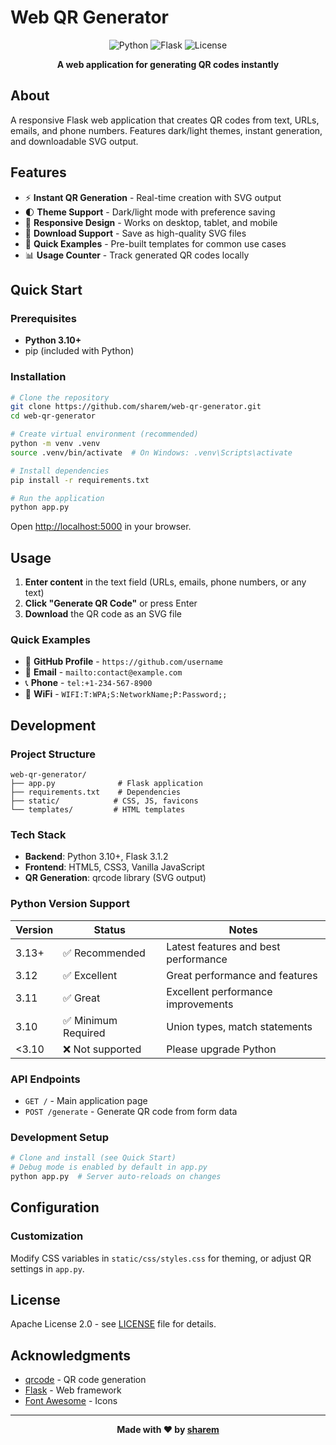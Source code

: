 # Web QR Generator

<div align="center">

![Python](https://img.shields.io/badge/Python-3.10+-3776ab?style=for-the-badge&logo=python)
![Flask](https://img.shields.io/badge/Flask-3.1.2-000000?style=for-the-badge&logo=flask)
![License](https://img.shields.io/badge/License-Apache_2.0-green?style=for-the-badge)

**A web application for generating QR codes instantly**

</div>

## About

A responsive Flask web application that creates QR codes from text, URLs, emails, and phone numbers. Features dark/light themes, instant generation, and downloadable SVG output.

## Features

- ⚡ **Instant QR Generation** - Real-time creation with SVG output
- 🌓 **Theme Support** - Dark/light mode with preference saving
- 📱 **Responsive Design** - Works on desktop, tablet, and mobile
- 💾 **Download Support** - Save as high-quality SVG files
- 🚀 **Quick Examples** - Pre-built templates for common use cases
- 📊 **Usage Counter** - Track generated QR codes locally

## Quick Start

### Prerequisites
- **Python 3.10+**
- pip (included with Python)

### Installation

```bash
# Clone the repository
git clone https://github.com/sharem/web-qr-generator.git
cd web-qr-generator

# Create virtual environment (recommended)
python -m venv .venv
source .venv/bin/activate  # On Windows: .venv\Scripts\activate

# Install dependencies
pip install -r requirements.txt

# Run the application
python app.py
```

Open [http://localhost:5000](http://localhost:5000) in your browser.

## Usage

1. **Enter content** in the text field (URLs, emails, phone numbers, or any text)
2. **Click "Generate QR Code"** or press Enter
3. **Download** the QR code as an SVG file

### Quick Examples
- 🔗 **GitHub Profile** - `https://github.com/username`
- 📧 **Email** - `mailto:contact@example.com`
- 📞 **Phone** - `tel:+1-234-567-8900`
- 📶 **WiFi** - `WIFI:T:WPA;S:NetworkName;P:Password;;`

## Development

### Project Structure
```
web-qr-generator/
├── app.py              # Flask application
├── requirements.txt    # Dependencies
├── static/            # CSS, JS, favicons
└── templates/         # HTML templates
```

### Tech Stack
- **Backend**: Python 3.10+, Flask 3.1.2
- **Frontend**: HTML5, CSS3, Vanilla JavaScript
- **QR Generation**: qrcode library (SVG output)

### Python Version Support
| Version | Status | Notes |
|---------|--------|-------|
| 3.13+ | ✅ Recommended | Latest features and best performance |
| 3.12 | ✅ Excellent | Great performance and features |
| 3.11 | ✅ Great | Excellent performance improvements |
| 3.10 | ✅ Minimum Required | Union types, match statements |
| <3.10 | ❌ Not supported | Please upgrade Python |

### API Endpoints
- `GET /` - Main application page
- `POST /generate` - Generate QR code from form data

### Development Setup
```bash
# Clone and install (see Quick Start)
# Debug mode is enabled by default in app.py
python app.py  # Server auto-reloads on changes
```

## Configuration

### Customization
Modify CSS variables in `static/css/styles.css` for theming, or adjust QR settings in `app.py`.

## License

Apache License 2.0 - see [LICENSE](LICENSE) file for details.

## Acknowledgments

- [qrcode](https://github.com/lincolnloop/python-qrcode) - QR code generation
- [Flask](https://flask.palletsprojects.com/) - Web framework
- [Font Awesome](https://fontawesome.com/) - Icons

---

<div align="center">

**Made with ❤️ by [sharem](https://github.com/sharem)**

</div>
